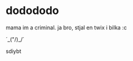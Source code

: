 # dodododo
mama im a criminal.
ja bro, stjal en twix i bilka :c

















´\_("/)_/`

sdiybt

